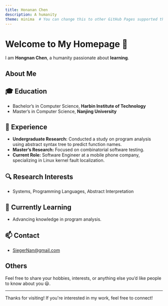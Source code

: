 ```yaml
---
title: Honanan Chen
description: A humanity
theme: minima  # You can change this to other GitHub Pages supported themes
---
```


# Welcome to My Homepage 👋

I am **Hongnan Chen**, a humanity passionate about **learning**.

## About Me

## 🎓 Education
- Bachelor’s in Computer Science, **Harbin Institute of Technology**  
- Master’s in Computer Science, **Nanjing University**

## 💼 Experience
- **Undergraduate Research:** Conducted a study on program analysis using abstract syntax tree to predict function names.
- **Master’s Research:** Focused on combinatorial software testing.  
- **Current Role:** Software Engineer at a mobile phone company, specializing in Linux kernel fault localization.

## 🔍 Research Interests
- Systems, Programming Languages, Abstract Interpretation

## 🌱 Currently Learning
- Advancing knowledge in program analysis.

## 📫 Contact
- SiegerNan@gmail.com



## Others

Feel free to share your hobbies, interests, or anything else you’d like people to know about you 😃.

---

Thanks for visiting! If you're interested in my work, feel free to connect!
